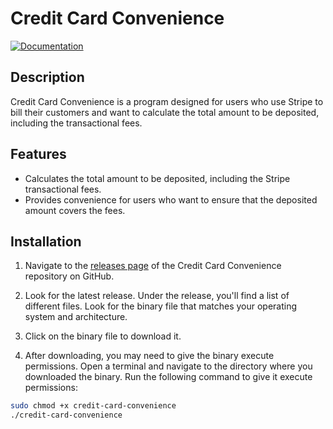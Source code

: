 # Credit Card Convenience

[![Documentation](https://img.shields.io/badge/documentation-visit-blue)](https://gignsky.github.io/credit-card-convenience/)

## Description

Credit Card Convenience is a program designed for users who use Stripe to bill their customers and want to calculate the total amount to be deposited, including the transactional fees.

## Features

- Calculates the total amount to be deposited, including the Stripe transactional fees.
- Provides convenience for users who want to ensure that the deposited amount covers the fees.

## Installation

1. Navigate to the [releases page](https://github.com/gignsky/credit-card-convenience/releases) of the Credit Card Convenience repository on GitHub.

2. Look for the latest release. Under the release, you'll find a list of different files. Look for the binary file that matches your operating system and architecture.

3. Click on the binary file to download it.

4. After downloading, you may need to give the binary execute permissions. Open a terminal and navigate to the directory where you downloaded the binary. Run the following command to give it execute permissions:

```bash
sudo chmod +x credit-card-convenience
./credit-card-convenience
```
